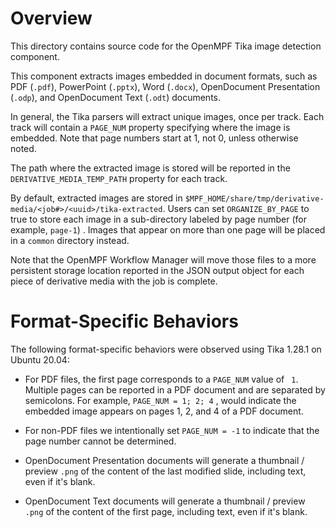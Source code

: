 # Overview

This directory contains source code for the OpenMPF Tika image detection component.

This component extracts images embedded in document formats, such as PDF (`.pdf`), PowerPoint (`.pptx`),
Word (`.docx`), OpenDocument Presentation (`.odp`), and OpenDocument Text (`.odt`) documents.

In general, the Tika parsers will extract unique images, once per track. Each track will contain a `PAGE_NUM` property
specifying where the image is embedded. Note that page numbers start at 1, not 0, unless otherwise noted.

The path where the extracted image is stored will be reported in the `DERIVATIVE_MEDIA_TEMP_PATH` property for each
track.

By default, extracted images are stored in `$MPF_HOME/share/tmp/derivative-media/<job#>/<uuid>/tika-extracted`. Users
can set `ORGANIZE_BY_PAGE` to true to store each image in a sub-directory labeled by page number (for example, `page-1`)
. Images that appear on more than one page will be placed in a `common` directory instead.

Note that the OpenMPF Workflow Manager will move those files to a more persistent storage location reported in
the JSON output object for each piece of derivative media with the job is complete.

# Format-Specific Behaviors

The following format-specific behaviors were observed using Tika 1.28.1 on Ubuntu 20.04:

- For PDF files, the first page corresponds to a `PAGE_NUM` value of `
  1`. Multiple pages can be reported in a PDF document and are separated by semicolons. For
  example, `PAGE_NUM = 1; 2; 4`
  , would indicate the embedded image appears on pages 1, 2, and 4 of a PDF document.

- For non-PDF files we intentionally set `PAGE_NUM = -1` to indicate that the page number cannot be determined.

- OpenDocument Presentation documents will generate a thumbnail / preview `.png` of the content of the last modified
  slide, including text, even if it's blank.

- OpenDocument Text documents will generate a thumbnail / preview `.png` of the content of the first page, including
  text, even if it's blank.
